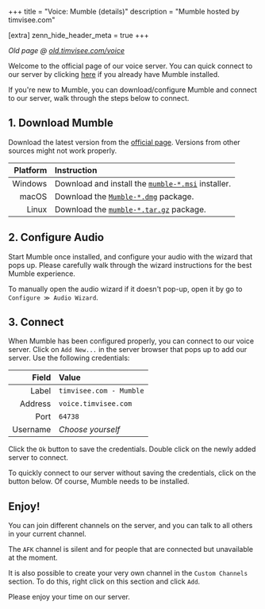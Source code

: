 +++
title = "Voice: Mumble (details)"
description = "Mumble hosted by timvisee.com"

[extra]
zenn_hide_header_meta = true
+++

_Old page @ [old.timvisee.com/voice](https://old.timvisee.com/voice)_

Welcome to the official page of our voice server. You can quick connect to our
server by clicking [here][connect] if you already have Mumble installed.

If you're new to Mumble, you can download/configure Mumble and connect to our
server, walk through the steps below to connect. 

## 1. Download Mumble
Download the latest version from the [official page][downloads]. Versions from
other sources might not work properly.

| Platform | Instruction                                                     |
|---------:|:----------------------------------------------------------------|
| Windows  | Download and install the [`mumble-*.msi`][downloads] installer. |
| macOS    | Download the [`Mumble-*.dmg`][downloads] package.               |
| Linux    | Download the [`mumble-*.tar.gz`][downloads] package.            |

## 2. Configure Audio
Start Mumble once installed, and configure your audio with the wizard that pops
up. Please carefully walk through the wizard instructions for the best Mumble
experience.

To manually open the audio wizard if it doesn't pop-up, open it by go to
`Configure ≫ Audio Wizard`.

## 3. Connect
When Mumble has been configured properly, you can connect to our voice server.
Click on `Add New...` in the server browser that pops up to add our server. Use
the following credentials:

| Field    | Value                 |
|---------:|:----------------------|
| Label    | `timvisee.com - Mumble` |
| Address  | `voice.timvisee.com`  |
| Port     | `64738`               |
| Username | _Choose yourself_     |

Click the `Ok` button to save the credentials. Double click on the newly added
server to connect.

To quickly connect to our server without saving the credentials, click on the
button below. Of course, Mumble needs to be installed.

## Enjoy!
You can join different channels on the server, and you can talk to all others in
your current channel.

The `AFK` channel is silent and for people that are connected but unavailable at
the moment.

It is also possible to create your very own channel in the `Custom Channels`
section. To do this, right click on this section and click `Add`.

Please enjoy your time on our server.

[downloads]: https://github.com/mumble-voip/mumble/releases
[connect]: mumble://voice.timvisee.com:64738?title=timvisee.com%20-%20Mumble&version=1.3.0
